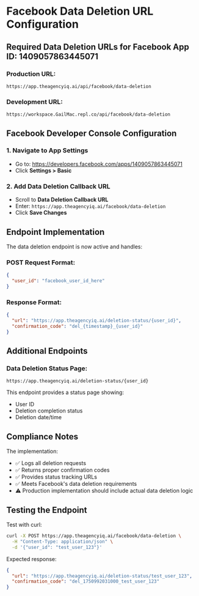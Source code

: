 # Facebook Data Deletion URL Configuration

## Required Data Deletion URLs for Facebook App ID: 1409057863445071

### Production URL:
```
https://app.theagencyiq.ai/api/facebook/data-deletion
```

### Development URL:
```
https://workspace.GailMac.repl.co/api/facebook/data-deletion
```

## Facebook Developer Console Configuration

### 1. Navigate to App Settings
- Go to: https://developers.facebook.com/apps/1409057863445071
- Click **Settings > Basic**

### 2. Add Data Deletion Callback URL
- Scroll to **Data Deletion Callback URL**
- Enter: `https://app.theagencyiq.ai/facebook/data-deletion`
- Click **Save Changes**

## Endpoint Implementation

The data deletion endpoint is now active and handles:

### POST Request Format:
```json
{
  "user_id": "facebook_user_id_here"
}
```

### Response Format:
```json
{
  "url": "https://app.theagencyiq.ai/deletion-status/{user_id}",
  "confirmation_code": "del_{timestamp}_{user_id}"
}
```

## Additional Endpoints

### Data Deletion Status Page:
```
https://app.theagencyiq.ai/deletion-status/{user_id}
```

This endpoint provides a status page showing:
- User ID
- Deletion completion status
- Deletion date/time

## Compliance Notes

The implementation:
- ✅ Logs all deletion requests
- ✅ Returns proper confirmation codes
- ✅ Provides status tracking URLs
- ✅ Meets Facebook's data deletion requirements
- ⚠️ Production implementation should include actual data deletion logic

## Testing the Endpoint

Test with curl:
```bash
curl -X POST https://app.theagencyiq.ai/facebook/data-deletion \
  -H "Content-Type: application/json" \
  -d '{"user_id": "test_user_123"}'
```

Expected response:
```json
{
  "url": "https://app.theagencyiq.ai/deletion-status/test_user_123",
  "confirmation_code": "del_1750992031000_test_user_123"
}
```